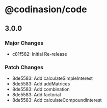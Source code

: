 # @codinasion/code

## 3.0.0

### Major Changes

- c81f582: Initial Re-release

### Patch Changes

- 8de5583: Add calculateSimpleInterest
- 8de5583: Add addMatrices
- 8de5583: Add combination
- 8de5583: Add factorial
- 8de5583: Add calculateCompoundInterest

